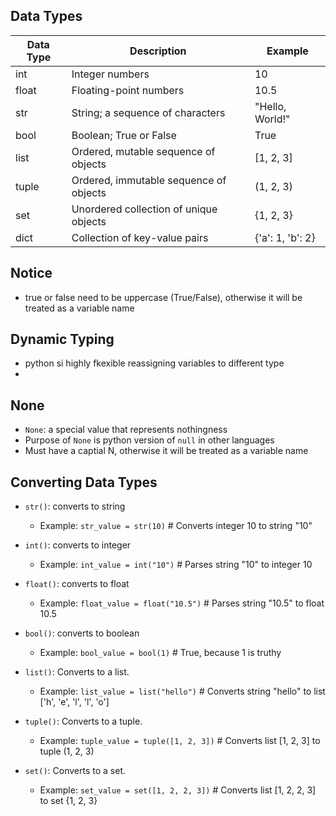 ## Data Types

| Data Type | Description                            | Example          |
| --------- | -------------------------------------- | ---------------- |
| int       | Integer numbers                        | 10               |
| float     | Floating-point numbers                 | 10.5             |
| str       | String; a sequence of characters       | "Hello, World!"  |
| bool      | Boolean; True or False                 | True             |
| list      | Ordered, mutable sequence of objects   | [1, 2, 3]        |
| tuple     | Ordered, immutable sequence of objects | (1, 2, 3)        |
| set       | Unordered collection of unique objects | {1, 2, 3}        |
| dict      | Collection of key-value pairs          | {'a': 1, 'b': 2} |

## Notice

- true or false need to be uppercase (True/False), otherwise it will be treated as a variable name

## Dynamic Typing

- python si highly fkexible reassigning variables to different type
-

## None

- `None`: a special value that represents nothingness
- Purpose of `None` is python version of `null` in other languages
- Must have a captial N, otherwise it will be treated as a variable name

## Converting Data Types

- `str()`: converts to string

  - Example: `str_value = str(10)` # Converts integer 10 to string "10"

- `int()`: converts to integer

  - Example: `int_value = int("10")` # Parses string "10" to integer 10

- `float()`: converts to float

  - Example: `float_value = float("10.5")` # Parses string "10.5" to float 10.5

- `bool()`: converts to boolean

  - Example: `bool_value = bool(1)` # True, because 1 is truthy

- `list()`: Converts to a list.

  - Example: `list_value = list("hello")` # Converts string "hello" to list ['h', 'e', 'l', 'l', 'o']

- `tuple()`: Converts to a tuple.

  - Example: `tuple_value = tuple([1, 2, 3])` # Converts list [1, 2, 3] to tuple (1, 2, 3)

- `set()`: Converts to a set.
  - Example: `set_value = set([1, 2, 2, 3])` # Converts list [1, 2, 2, 3] to set {1, 2, 3}
